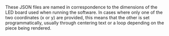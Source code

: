 These JSON files are named in correspondence to the dimensions of the LED board used when running the software. In cases where only one of the two coordinates (x or y) are provided, this means that the other is set programmatically, usually through centering text or a loop depending on the piece being rendered.